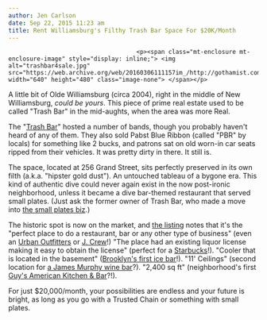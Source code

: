 ```yaml
---
author: Jen Carlson
date: Sep 22, 2015 11:23 am
title: Rent Williamsburg's Filthy Trash Bar Space For $20K/Month
---
```


	
										<p><span class="mt-enclosure mt-enclosure-image" style="display: inline;"> <img alt="trashbar4sale.jpg" src="https://web.archive.org/web/20160306111157im_/http://gothamist.com/attachments/arts_jen/trashbar4sale.jpg" width="640" height="480" class="image-none"> </span></p>

<p>A little bit of Olde Williamsburg (circa 2004), right in the middle of New Williamsburg, <em>could be yours</em>. This piece of prime real estate used to be called &quot;Trash Bar&quot; in the mid-aughts, when the area was more Real.</p>

<p>The &quot;<a href="https://web.archive.org/web/20160306111157/http://gothamist.com/2015/06/08/last_night_at_trash_bar.php">Trash Bar</a>&quot; hosted a number of bands, though you probably haven&apos;t heard of any of them. They also sold Pabst Blue Ribbon (called &quot;PBR&quot; by locals) for something like 2 bucks, and patrons sat on old worn-in car seats ripped from their vehicles. It was pretty dirty in there. It still is. </p>

<p>The space, located at 256 Grand Street, sits perfectly preserved in its own filth (a.k.a. &quot;hipster gold dust&quot;). An untouched tableau of a bygone era. This kind of authentic dive could never again exist in the now post-ironic neighborhood, unless it became a dive bar-themed restaurant that served small plates. (Just ask the former owner of Trash Bar, who made a move into <a href="https://web.archive.org/web/20160306111157/http://ny.eater.com/2015/2/5/7987197/trash-bar-owner-wants-to-open-a-family-friendly-restaurant">the small plates biz</a>.)</p>

<p>The historic spot is now on the market, and <a href="https://web.archive.org/web/20160306111157/http://newyork.craigslist.org/brk/off/5231814293.html">the listing</a> notes that it&apos;s the &quot;perfect place to do a restaurant, bar or any other type of business&quot; (even an <a href="https://web.archive.org/web/20160306111157/http://gothamist.com/2014/04/04/pain_has_a_face_urban_outfitters_wi_1.php">Urban Outfitters</a> or <a href="https://web.archive.org/web/20160306111157/http://gothamist.com/2014/09/26/j_crew_williamsburg_obvs.php">J. Crew</a>!) &quot;The place had an existing liquor license making it easy to obtain the license&quot; (perfect for a <a href="https://web.archive.org/web/20160306111157/http://gothamist.com/2015/08/17/starbucks_williamsburg_booze.php">Starbucks</a>!). &quot;Cooler that is located in the basement&quot; (<a href="https://web.archive.org/web/20160306111157/http://gothamist.com/2013/07/10/ice_bar_made_out_of_ice.php">Brooklyn&apos;s first ice bar</a>!). &quot;11&apos; Ceilings&quot; (second location for <a href="https://web.archive.org/web/20160306111157/http://gothamist.com/2015/08/19/james_murphy_guy_fieri_the_apocalyp.php">a James Murphy wine bar</a>?). &quot;2,400 sq ft&quot; (neighborhood&apos;s first <a href="https://web.archive.org/web/20160306111157/http://gothamist.com/2015/08/19/james_murphy_guy_fieri_the_apocalyp.php">Guy&apos;s American Kitchen &amp; Bar</a>?!).</p>

<p>For just $20,000/month, your possibilities are endless and your future is bright, as long as you go with a Trusted Chain or something with small plates.</p>					
										
									
				